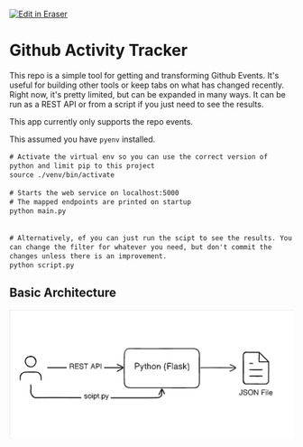 <p><a target="_blank" href="https://app.eraser.io/workspace/33sCr2vwTDjaBKFqHLCa" id="edit-in-eraser-github-link"><img alt="Edit in Eraser" src="https://firebasestorage.googleapis.com/v0/b/second-petal-295822.appspot.com/o/images%2Fgithub%2FOpen%20in%20Eraser.svg?alt=media&amp;token=968381c8-a7e7-472a-8ed6-4a6626da5501"></a></p>

# Github Activity Tracker
This repo is a simple tool for getting and transforming Github Events. It's useful for building other tools or keep tabs on what has changed recently. Right now, it's pretty limited, but can be expanded in many ways. It can be run as a REST API or from a script if you just need to see the results.

This app currently only supports the repo events. 

This assumed you have `pyenv` installed.

```shell
# Activate the virtual env so you can use the correct version of python and limit pip to this project
source ./venv/bin/activate

# Starts the web service on localhost:5000
# The mapped endpoints are printed on startup
python main.py


# Alternatively, ef you can just run the scipt to see the results. You can change the filter for whatever you need, but don't commit the changes unless there is an improvement. 
python script.py
```
## Basic Architecture
![Initial Design](/.eraser/33sCr2vwTDjaBKFqHLCa___TjP6AZsOZLVedjA9LYrfglUMQCH2___---figure---cHX2UisRc99ypzZ97ePLF---figure---PXS9QDibvvxzWK9fSKuMIA.png "Initial Design")




<!--- Eraser file: https://app.eraser.io/workspace/33sCr2vwTDjaBKFqHLCa --->